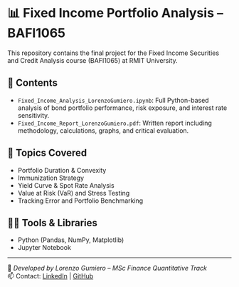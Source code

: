 # 📊 Fixed Income Portfolio Analysis – BAFI1065

This repository contains the final project for the Fixed Income Securities and Credit Analysis course (BAFI1065) at RMIT University.

## 📁 Contents
- `Fixed_Income_Analysis_LorenzoGumiero.ipynb`: Full Python-based analysis of bond portfolio performance, risk exposure, and interest rate sensitivity.
- `Fixed_Income_Report_LorenzoGumiero.pdf`: Written report including methodology, calculations, graphs, and critical evaluation.

## 🧠 Topics Covered
- Portfolio Duration & Convexity
- Immunization Strategy
- Yield Curve & Spot Rate Analysis
- Value at Risk (VaR) and Stress Testing
- Tracking Error and Portfolio Benchmarking

## 👨‍💻 Tools & Libraries
- Python (Pandas, NumPy, Matplotlib)
- Jupyter Notebook

---

📌 _Developed by Lorenzo Gumiero – MSc Finance Quantitative Track_  
📫 Contact: [LinkedIn](https://www.linkedin.com/in/lorenzo-gumiero/) | [GitHub](https://github.com/Lgumier)


